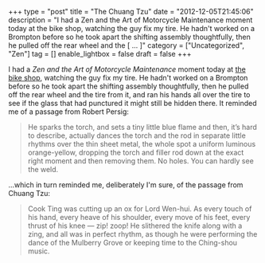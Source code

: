 +++
type = "post"
title = "The Chuang Tzu"
date = "2012-12-05T21:45:06"
description = "I had a Zen and the Art of Motorcycle Maintenance moment today at the bike shop, watching the guy fix my tire. He hadn't worked on a Brompton before so he took apart the shifting assembly thoughtfully, then he pulled off the rear wheel and the [ ... ]"
category = ["Uncategorized", "Zen"]
tag = []
enable_lightbox = false
draft = false
+++

<p>I had a <em>Zen and the Art of Motorcycle Maintenance</em> moment today at <a href="http://www.yelp.com/biz/continuum-cycles-new-york">the bike shop</a>, watching the guy fix my tire. He hadn't worked on a Brompton before so he took apart the shifting assembly thoughtfully, then he pulled off the rear wheel and the tire from it, and ran his hands all over the tire to see if the glass that had punctured it might still be hidden there. It reminded me of a passage from Robert Persig:</p>
<blockquote>
<p>He sparks the torch, and sets a tiny little blue flame and then, it’s hard to describe, actually dances the torch and the rod in separate little rhythms over the thin sheet metal, the whole spot a uniform luminous orange-yellow, dropping the torch and filler rod down at the exact right moment and then removing them. No holes. You can hardly see the weld.</p>
</blockquote>
<p>...which in turn reminded me, deliberately I'm sure, of the passage from Chuang Tzu:</p>
<blockquote>
<p>Cook Ting was cutting up an ox for Lord Wen-hui. As every touch of his hand, every heave of his shoulder, every move of his feet, every thrust of his knee — zip! zoop! He slithered the knife along with a zing, and all was in perfect rhythm, as though he were performing the dance of the Mulberry Grove or keeping time to the Ching-shou music.</p>
</blockquote>
